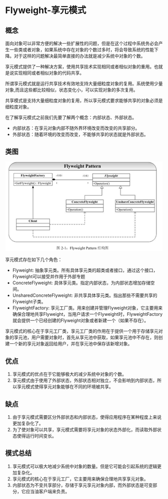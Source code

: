 # Flyweight-享元模式

## 概念
面向对象可以非常方便的解决一些扩展性的问题，但是在这个过程中系统务必会产生一些类或者对象，如果系统中存在对象的个数过多时，将会导致系统的性能下降。对于这样的问题解决最简单直接的办法就是减少系统中对象的个数。  

享元模式提供了一种解决方案，使用共享技术实现相同或者相似对象的重用。也就是说实现相同或者相似对象的代码共享。  

所谓享元模式就是运行共享技术有效地支持大量细粒度对象的复用。系统使用少量对象,而且这些都比较相似，状态变化小，可以实现对象的多次复用。

共享模式是支持大量细粒度对象的复用，所以享元模式要求能够共享的对象必须是细粒度对象。

在了解享元模式之前我们先要了解两个概念：内部状态、外部状态。  
* 内部状态：在享元对象内部不随外界环境改变而改变的共享部分。  
* 外部状态：随着环境的改变而改变，不能够共享的状态就是外部状态。  

## 类图
![类图](../../../../../../../../images/flyweight.png)  

享元模式存在如下几个角色：
* Flyweight: 抽象享元类。所有具体享元类的超类或者接口，通过这个接口，Flyweight可以接受并作用于外部专题 
* ConcreteFlyweight: 具体享元类。指定内部状态，为内部状态增加存储空间。 
* UnsharedConcreteFlyweight: 非共享具体享元类。指出那些不需要共享的Flyweight子类。 
* FlyweightFactory: 享元工厂类。用来创建并管理Flyweight对象，它主要用来确保合理地共享Flyweight，当用户请求一个Flyweight时，FlyweightFactory就会提供一个已经创建的Flyweight对象或者新建一个（如果不存在）。  

享元模式的核心在于享元工厂类，享元工厂类的作用在于提供一个用于存储享元对象的享元池，用户需要对象时，首先从享元池中获取，如果享元池中不存在，则创建一个新的享元对象返回给用户，并在享元池中保存该新增对象。

## 优点
1. 享元模式的优点在于它能够极大的减少系统中对象的个数。
2. 享元模式由于使用了外部状态，外部状态相对独立，不会影响到内部状态，所以享元模式使得享元对象能够在不同的环境被共享。

## 缺点
1. 由于享元模式需要区分外部状态和内部状态，使得应用程序在某种程度上来说更加复杂化了。
2. 为了使对象可以共享，享元模式需要将享元对象的状态外部化，而读取外部状态使得运行时间变长。

##  模式总结
1. 享元模式可以极大地减少系统中对象的数量。但是它可能会引起系统的逻辑更加复杂化。
2. 享元模式的核心在于享元工厂，它主要用来确保合理地共享享元对象。
3. 内部状态为不变共享部分，存储于享元享元对象内部，而外部状态是可变部分，它应当油客户端来负责。 